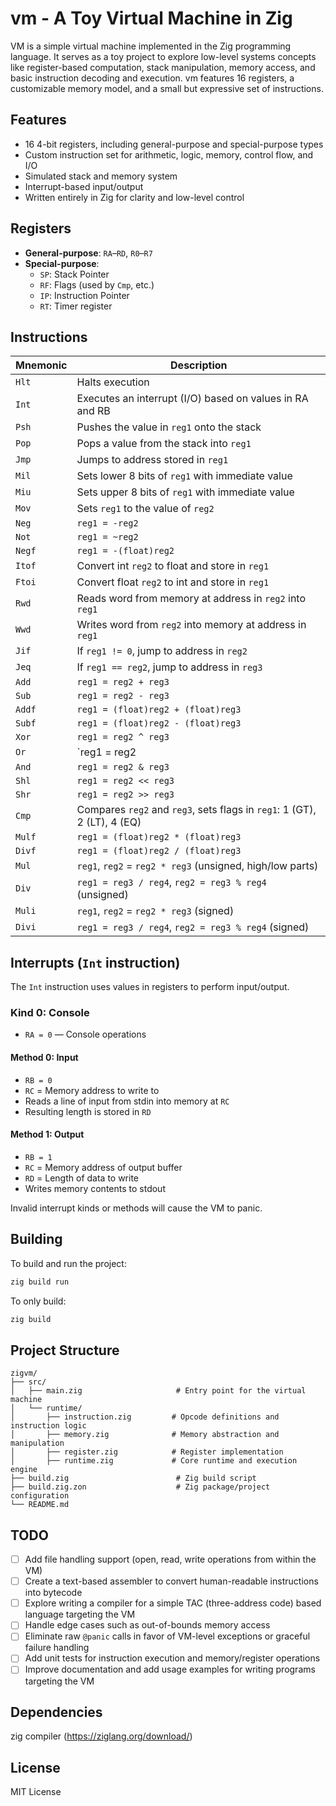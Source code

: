 # vm - A Toy Virtual Machine in Zig

VM is a simple virtual machine implemented in the Zig programming language. It serves as a toy project to explore low-level systems concepts like register-based computation, stack manipulation, memory access, and basic instruction decoding and execution. vm features 16 registers, a customizable memory model, and a small but expressive set of instructions.

## Features

- 16 4-bit registers, including general-purpose and special-purpose types
- Custom instruction set for arithmetic, logic, memory, control flow, and I/O
- Simulated stack and memory system
- Interrupt-based input/output
- Written entirely in Zig for clarity and low-level control

## Registers

- **General-purpose**: `RA`–`RD`, `R0`–`R7`
- **Special-purpose**:
  - `SP`: Stack Pointer
  - `RF`: Flags (used by `Cmp`, etc.)
  - `IP`: Instruction Pointer
  - `RT`: Timer register

## Instructions

| Mnemonic | Description |
|----------|-------------|
| `Hlt`    | Halts execution |
| `Int`    | Executes an interrupt (I/O) based on values in RA and RB |
| `Psh`    | Pushes the value in `reg1` onto the stack |
| `Pop`    | Pops a value from the stack into `reg1` |
| `Jmp`    | Jumps to address stored in `reg1` |
| `Mil`    | Sets lower 8 bits of `reg1` with immediate value |
| `Miu`    | Sets upper 8 bits of `reg1` with immediate value |
| `Mov`    | Sets `reg1` to the value of `reg2` |
| `Neg`    | `reg1 = -reg2` |
| `Not`    | `reg1 = ~reg2` |
| `Negf`   | `reg1 = -(float)reg2` |
| `Itof`   | Convert int `reg2` to float and store in `reg1` |
| `Ftoi`   | Convert float `reg2` to int and store in `reg1` |
| `Rwd`    | Reads word from memory at address in `reg2` into `reg1` |
| `Wwd`    | Writes word from `reg2` into memory at address in `reg1` |
| `Jif`    | If `reg1 != 0`, jump to address in `reg2` |
| `Jeq`    | If `reg1 == reg2`, jump to address in `reg3` |
| `Add`    | `reg1 = reg2 + reg3` |
| `Sub`    | `reg1 = reg2 - reg3` |
| `Addf`   | `reg1 = (float)reg2 + (float)reg3` |
| `Subf`   | `reg1 = (float)reg2 - (float)reg3` |
| `Xor`    | `reg1 = reg2 ^ reg3` |
| `Or`     | `reg1 = reg2 | reg3` |
| `And`    | `reg1 = reg2 & reg3` |
| `Shl`    | `reg1 = reg2 << reg3` |
| `Shr`    | `reg1 = reg2 >> reg3` |
| `Cmp`    | Compares `reg2` and `reg3`, sets flags in `reg1`: 1 (GT), 2 (LT), 4 (EQ) |
| `Mulf`   | `reg1 = (float)reg2 * (float)reg3` |
| `Divf`   | `reg1 = (float)reg2 / (float)reg3` |
| `Mul`    | `reg1`, `reg2` = `reg2 * reg3` (unsigned, high/low parts) |
| `Div`    | `reg1 = reg3 / reg4`, `reg2 = reg3 % reg4` (unsigned) |
| `Muli`   | `reg1`, `reg2` = `reg2 * reg3` (signed) |
| `Divi`   | `reg1 = reg3 / reg4`, `reg2 = reg3 % reg4` (signed) |

## Interrupts (`Int` instruction)

The `Int` instruction uses values in registers to perform input/output.

### Kind 0: Console

- `RA = 0` — Console operations

#### Method 0: Input
- `RB = 0`
- `RC` = Memory address to write to
- Reads a line of input from stdin into memory at `RC`
- Resulting length is stored in `RD`

#### Method 1: Output
- `RB = 1`
- `RC` = Memory address of output buffer
- `RD` = Length of data to write
- Writes memory contents to stdout

Invalid interrupt kinds or methods will cause the VM to panic.

## Building

To build and run the project:

```sh
zig build run
```

To only build:

```sh
zig build
```

## Project Structure

```
zigvm/
├── src/
│   ├── main.zig                     # Entry point for the virtual machine
│   └── runtime/
│       ├── instruction.zig         # Opcode definitions and instruction logic
│       ├── memory.zig              # Memory abstraction and manipulation
│       ├── register.zig            # Register implementation
│       ├── runtime.zig             # Core runtime and execution engine
├── build.zig                        # Zig build script
├── build.zig.zon                    # Zig package/project configuration
└── README.md
```


## TODO

- [ ] Add file handling support (open, read, write operations from within the VM)
- [ ] Create a text-based assembler to convert human-readable instructions into bytecode
- [ ] Explore writing a compiler for a simple TAC (three-address code) based language targeting the VM
- [ ] Handle edge cases such as out-of-bounds memory access
- [ ] Eliminate raw `@panic` calls in favor of VM-level exceptions or graceful failure handling
- [ ] Add unit tests for instruction execution and memory/register operations
- [ ] Improve documentation and add usage examples for writing programs targeting the VM

## Dependencies
zig compiler (https://ziglang.org/download/)

## License

MIT License
